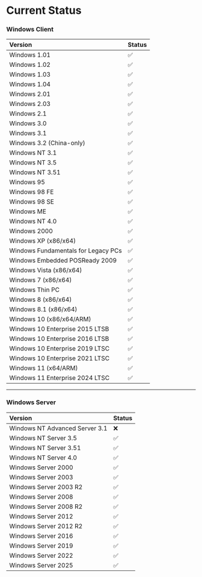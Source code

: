 # Current Status

### Windows Client

| Version | Status |
| :--- | :--- |
| Windows 1.01 | ✅ |
| Windows 1.02 | ✅ |
| Windows 1.03 | ✅ |
| Windows 1.04 | ✅ |
| Windows 2.01 | ✅ |
| Windows 2.03 | ✅ |
| Windows 2.1 | ✅ |
| Windows 3.0 | ✅ |
| Windows 3.1 | ✅ |
| Windows 3.2 (China-only) | ✅ |
| Windows NT 3.1 | ✅ |
| Windows NT 3.5 | ✅ |
| Windows NT 3.51 | ✅ |
| Windows 95 | ✅ |
| Windows 98 FE | ✅ |
| Windows 98 SE | ✅ |
| Windows ME | ✅ |
| Windows NT 4.0 | ✅ |
| Windows 2000 | ✅ |
| Windows XP (x86/x64) | ✅ |
| Windows Fundamentals for Legacy PCs | ✅ |
| Windows Embedded POSReady 2009 | ✅ |
| Windows Vista (x86/x64) | ✅ |
| Windows 7 (x86/x64) | ✅ |
| Windows Thin PC | ✅ |
| Windows 8 (x86/x64) | ✅ |
| Windows 8.1 (x86/x64) | ✅ |
| Windows 10 (x86/x64/ARM) | ✅ |
| Windows 10 Enterprise 2015 LTSB | ✅ |
| Windows 10 Enterprise 2016 LTSB | ✅ |
| Windows 10 Enterprise 2019 LTSC | ✅ |
| Windows 10 Enterprise 2021 LTSC | ✅ |
| Windows 11 (x64/ARM)| ✅ |
| Windows 11 Enterprise 2024 LTSC | ✅ |

***

### Windows Server

| Version | Status |
| :--- | :--- |
| Windows NT Advanced Server 3.1 | ❌ |
| Windows NT Server 3.5 | ✅ |
| Windows NT Server 3.51 | ✅ |
| Windows NT Server 4.0 | ✅ |
| Windows Server 2000 | ✅ |
| Windows Server 2003 | ✅ |
| Windows Server 2003 R2 | ✅ |
| Windows Server 2008 | ✅ |
| Windows Server 2008 R2 | ✅ |
| Windows Server 2012 | ✅ |
| Windows Server 2012 R2 | ✅ |
| Windows Server 2016 | ✅ |
| Windows Server 2019 | ✅ |
| Windows Server 2022 | ✅ |
| Windows Server 2025 | ✅ |